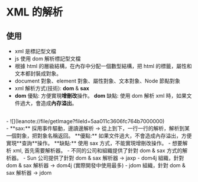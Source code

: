 # XML 的解析

## 使用
- xml 是標記型文檔
- js 使用 dom 解析標記型文檔
 - 根據 html 的層級結構，在內存中分配一個數型結構，把 html 的標籤，屬性和文本都封裝成對象。
 - document 對象、element 對象、屬性對象、文本對象、Node 節點對象
- xml 解析方式(技術): **dom** & **sax**
 - **dom** 優點: 方便實現**增刪改**操作。
   **dom** 缺點: 使用 dom 解析 xml 時，如果文件過大，會造成**內存溢出**。
 <br>
 - ![](leanote://file/getImage?fileId=5aa011c3606fc764b7000000)
  <br>
  - **sax:** 採用事件驅動，邊讀邊解析 -> 從上到下，一行一行的解析，解析到某一個對象，把對象名稱返回。
   **優點:** 如果文件過大，不會造成內存溢出，方便實現**查詢**操作。
   **缺點:** 使用 sax 方式，不能實現增刪改操作。
- 想要解析 xml, 首先需要解析器。
- 不同的公司和組織提供了針對 dom & sax 方式的解析器。
 - Sun 公司提供了針對 dom & sax 解析器 -> jaxp
 - dom4j 組織，針對 dom & sax 解析器 -> dom4j (實際開發中使用最多)
 - jdom 組織，針對 dom & sax 解析器 -> jdom
